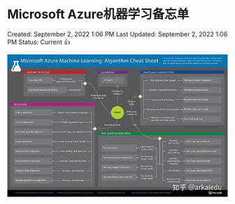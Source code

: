 # Microsoft Azure机器学习备忘单

Created: September 2, 2022 1:06 PM
Last Updated: September 2, 2022 1:06 PM
Status: Current 👍

![Untitled](./photo/14.png)